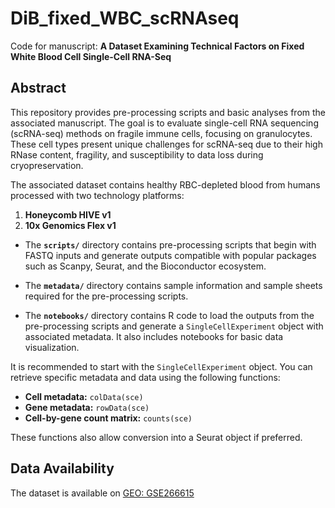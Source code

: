 # DiB_fixed_WBC_scRNAseq  
Code for manuscript: **A Dataset Examining Technical Factors on Fixed White Blood Cell Single-Cell RNA-Seq**

## Abstract

This repository provides pre-processing scripts and basic analyses from the associated manuscript. The goal is to evaluate single-cell RNA sequencing (scRNA-seq) methods on fragile immune cells, focusing on granulocytes. These cell types present unique challenges for scRNA-seq due to their high RNase content, fragility, and susceptibility to data loss during cryopreservation.

The associated dataset contains healthy RBC-depleted blood from humans processed with two technology platforms:

1. **Honeycomb HIVE v1**  
2. **10x Genomics Flex v1**

- The **`scripts/`** directory contains pre-processing scripts that begin with FASTQ inputs and generate outputs compatible with popular packages such as Scanpy, Seurat, and the Bioconductor ecosystem.

- The **`metadata/`** directory contains sample information and sample sheets required for the pre-processing scripts.

- The **`notebooks/`** directory contains R code to load the outputs from the pre-processing scripts and generate a `SingleCellExperiment` object with associated metadata. It also includes notebooks for basic data visualization.

It is recommended to start with the `SingleCellExperiment` object. You can retrieve specific metadata and data using the following functions:

- **Cell metadata:** `colData(sce)`  
- **Gene metadata:** `rowData(sce)`  
- **Cell-by-gene count matrix:** `counts(sce)`

These functions also allow conversion into a Seurat object if preferred.

## Data Availability

The dataset is available on [GEO: GSE266615](https://www.ncbi.nlm.nih.gov/geo/query/acc.cgi?acc=GSE266615)
